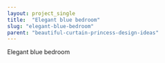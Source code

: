 ```yaml
---
layout: project_single
title:  "Elegant blue bedroom"
slug: "elegant-blue-bedroom"
parent: "beautiful-curtain-princess-design-ideas"
---
```

Elegant blue bedroom